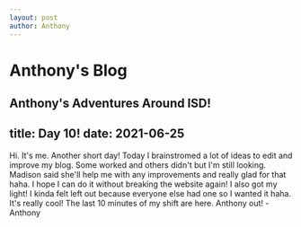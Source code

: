```yaml
---
layout: post
author: Anthony
---
```

# Anthony's Blog
Anthony's Adventures Around ISD!
---

title: Day 10!
date:  2021-06-25
---


Hi. It's me. Another short day! Today I brainstromed a lot of ideas to edit and improve my blog. Some worked and others didn't but I'm still looking. Madison said she'll help me with any improvements and really glad for that haha. I hope I can do it without breaking the website again! I also got my light! I kinda felt left out because everyone else had one so I wanted it haha. It's really cool! The last 10 minutes of my shift are here. Anthony out! -Anthony